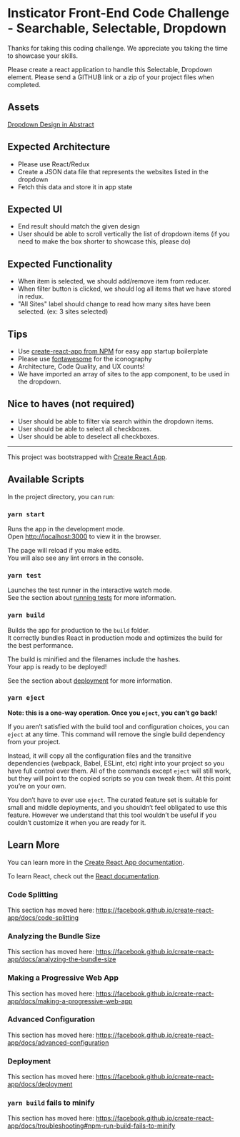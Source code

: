 # Insticator Front-End Code Challenge - Searchable, Selectable, Dropdown

Thanks for taking this coding challenge. 
We appreciate you taking the time to showcase your skills.

Please create a react application to handle this Selectable, Dropdown element. Please send a GITHUB link or a zip of your project files when completed.


## Assets

[Dropdown Design in Abstract](https://share.goabstract.com/372d03a1-f1bd-4db0-b447-308d10f45352?collectionLayerId=18f697ed-7db3-42f6-84f4-8ac42ae2ef13&mode=build)

## Expected Architecture

- Please use React/Redux	
- Create a JSON data file that represents the websites listed in the dropdown
- Fetch this data and store it in app state

## Expected UI

- End result should match the given design
- User should be able to scroll vertically the list of dropdown items (if you need to make the box shorter to showcase this, please do)

## Expected Functionality

- When item is selected, we should add/remove item from reducer.
- When filter button is clicked, we should log all items that we have stored in redux.
- "All Sites" label should change to read how many sites have been selected. (ex: 3 sites selected)

## Tips

- Use [create-react-app from NPM](https://www.npmjs.com/package/create-react-app) for easy app startup boilerplate
- Please use [fontawesome](https://fontawesome.com/icons?d=gallery&m=free) for the iconography
- Architecture, Code Quality, and UX counts!
- We have imported an array of sites to the app component, to be used in the dropdown.

## Nice to haves (not required)

- User should be able to filter via search within the dropdown items.
- User should be able to select all checkboxes.
- User should be able to deselect all checkboxes.
---



This project was bootstrapped with [Create React App](https://github.com/facebook/create-react-app).

## Available Scripts

In the project directory, you can run:

### `yarn start`

Runs the app in the development mode.<br />
Open [http://localhost:3000](http://localhost:3000) to view it in the browser.

The page will reload if you make edits.<br />
You will also see any lint errors in the console.

### `yarn test`

Launches the test runner in the interactive watch mode.<br />
See the section about [running tests](https://facebook.github.io/create-react-app/docs/running-tests) for more information.

### `yarn build`

Builds the app for production to the `build` folder.<br />
It correctly bundles React in production mode and optimizes the build for the best performance.

The build is minified and the filenames include the hashes.<br />
Your app is ready to be deployed!

See the section about [deployment](https://facebook.github.io/create-react-app/docs/deployment) for more information.

### `yarn eject`

**Note: this is a one-way operation. Once you `eject`, you can’t go back!**

If you aren’t satisfied with the build tool and configuration choices, you can `eject` at any time. This command will remove the single build dependency from your project.

Instead, it will copy all the configuration files and the transitive dependencies (webpack, Babel, ESLint, etc) right into your project so you have full control over them. All of the commands except `eject` will still work, but they will point to the copied scripts so you can tweak them. At this point you’re on your own.

You don’t have to ever use `eject`. The curated feature set is suitable for small and middle deployments, and you shouldn’t feel obligated to use this feature. However we understand that this tool wouldn’t be useful if you couldn’t customize it when you are ready for it.

## Learn More

You can learn more in the [Create React App documentation](https://facebook.github.io/create-react-app/docs/getting-started).

To learn React, check out the [React documentation](https://reactjs.org/).

### Code Splitting

This section has moved here: https://facebook.github.io/create-react-app/docs/code-splitting

### Analyzing the Bundle Size

This section has moved here: https://facebook.github.io/create-react-app/docs/analyzing-the-bundle-size

### Making a Progressive Web App

This section has moved here: https://facebook.github.io/create-react-app/docs/making-a-progressive-web-app

### Advanced Configuration

This section has moved here: https://facebook.github.io/create-react-app/docs/advanced-configuration

### Deployment

This section has moved here: https://facebook.github.io/create-react-app/docs/deployment

### `yarn build` fails to minify

This section has moved here: https://facebook.github.io/create-react-app/docs/troubleshooting#npm-run-build-fails-to-minify
